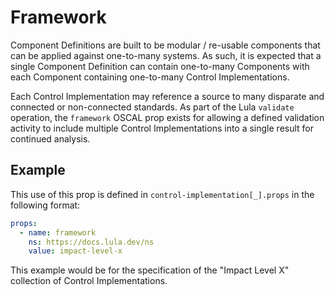 # Framework

Component Definitions are built to be modular / re-usable components that can be applied against one-to-many systems. As such, it is expected that a single Component Definition can contain one-to-many Components with each Component containing one-to-many Control Implementations.

Each Control Implementation may reference a source to many disparate and connected or non-connected standards. As part of the Lula `validate` operation, the `framework` OSCAL prop exists for allowing a defined validation activity to include multiple Control Implementations into a single result for continued analysis. 

## Example

This use of this prop is defined in `control-implementation[_].props` in the following format:

```yaml
props:
  - name: framework
    ns: https://docs.lula.dev/ns
    value: impact-level-x
```

This example would be for the specification of the "Impact Level X" collection of Control Implementations.
